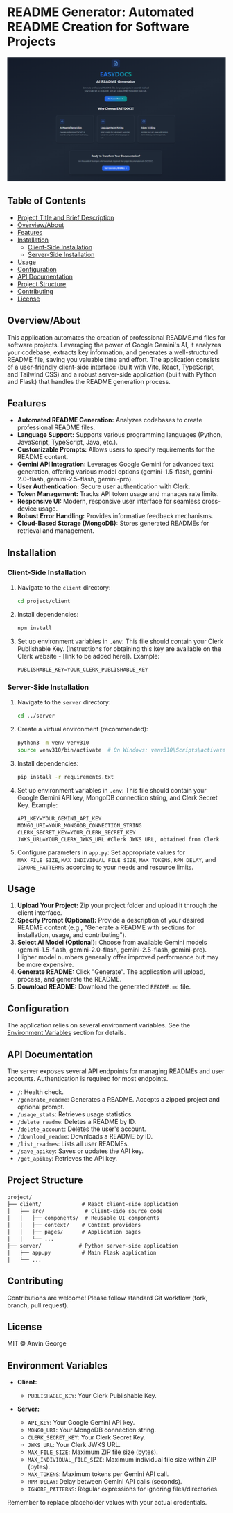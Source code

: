 # README Generator: Automated README Creation for Software Projects

![Demo](assets/Logo.png)

## Table of Contents

- [Project Title and Brief Description](#project-title-and-brief-description)
- [Overview/About](#overviewabout)
- [Features](#features)
- [Installation](#installation)
    - [Client-Side Installation](#client-side-installation)
    - [Server-Side Installation](#server-side-installation)
- [Usage](#usage)
- [Configuration](#configuration)
- [API Documentation](#api-documentation)
- [Project Structure](#project-structure)
- [Contributing](#contributing)
- [License](#license)


## Overview/About

This application automates the creation of professional README.md files for software projects. Leveraging the power of Google Gemini's AI, it analyzes your codebase, extracts key information, and generates a well-structured README file, saving you valuable time and effort. The application consists of a user-friendly client-side interface (built with Vite, React, TypeScript, and Tailwind CSS) and a robust server-side application (built with Python and Flask) that handles the README generation process.


## Features

* **Automated README Generation:** Analyzes codebases to create professional README files.
* **Language Support:** Supports various programming languages (Python, JavaScript, TypeScript, Java, etc.).
* **Customizable Prompts:** Allows users to specify requirements for the README content.
* **Gemini API Integration:** Leverages Google Gemini for advanced text generation, offering various model options (gemini-1.5-flash, gemini-2.0-flash, gemini-2.5-flash, gemini-pro).
* **User Authentication:** Secure user authentication with Clerk.
* **Token Management:** Tracks API token usage and manages rate limits.
* **Responsive UI:** Modern, responsive user interface for seamless cross-device usage.
* **Robust Error Handling:** Provides informative feedback mechanisms.
* **Cloud-Based Storage (MongoDB):** Stores generated READMEs for retrieval and management.


## Installation

### Client-Side Installation

1. Navigate to the `client` directory:
   ```bash
   cd project/client
   ```

2. Install dependencies:
   ```bash
   npm install
   ```

3. Set up environment variables in `.env`: This file should contain your Clerk Publishable Key.  (Instructions for obtaining this key are available on the Clerk website -  [link to be added here]).  Example:

   ```
   PUBLISHABLE_KEY=YOUR_CLERK_PUBLISHABLE_KEY
   ```

### Server-Side Installation

1. Navigate to the `server` directory:
   ```bash
   cd ../server
   ```

2. Create a virtual environment (recommended):
   ```bash
   python3 -m venv venv310
   source venv310/bin/activate  # On Windows: venv310\Scripts\activate
   ```

3. Install dependencies:
   ```bash
   pip install -r requirements.txt
   ```

4. Set up environment variables in `.env`:  This file should contain your Google Gemini API key, MongoDB connection string, and Clerk Secret Key. Example:

   ```
   API_KEY=YOUR_GEMINI_API_KEY
   MONGO_URI=YOUR_MONGODB_CONNECTION_STRING
   CLERK_SECRET_KEY=YOUR_CLERK_SECRET_KEY
   JWKS_URL=YOUR_CLERK_JWKS_URL #Clerk JWKS URL, obtained from Clerk
   ```

5. Configure parameters in `app.py`: Set appropriate values for `MAX_FILE_SIZE`, `MAX_INDIVIDUAL_FILE_SIZE`, `MAX_TOKENS`, `RPM_DELAY`, and `IGNORE_PATTERNS` according to your needs and resource limits.


## Usage

1. **Upload Your Project:** Zip your project folder and upload it through the client interface.
2. **Specify Prompt (Optional):**  Provide a description of your desired README content (e.g., "Generate a README with sections for installation, usage, and contributing").
3. **Select AI Model (Optional):** Choose from available Gemini models (gemini-1.5-flash, gemini-2.0-flash, gemini-2.5-flash, gemini-pro).  Higher model numbers generally offer improved performance but may be more expensive.
4. **Generate README:** Click "Generate". The application will upload, process, and generate the README.
5. **Download README:** Download the generated `README.md` file.


## Configuration

The application relies on several environment variables.  See the [Environment Variables](#environment-variables) section for details.


## API Documentation

The server exposes several API endpoints for managing READMEs and user accounts.  Authentication is required for most endpoints.

* `/`: Health check.
* `/generate_readme`: Generates a README.  Accepts a zipped project and optional prompt.
* `/usage_stats`: Retrieves usage statistics.
* `/delete_readme`: Deletes a README by ID.
* `/delete_account`: Deletes the user's account.
* `/download_readme`: Downloads a README by ID.
* `/list_readmes`: Lists all user READMEs.
* `/save_apikey`: Saves or updates the API key.
* `/get_apikey`: Retrieves the API key.


## Project Structure

```
project/
├── client/             # React client-side application
│   ├── src/             # Client-side source code
│   │   ├── components/  # Reusable UI components
│   │   ├── context/    # Context providers
│   │   ├── pages/      # Application pages
│   │   └── ...
├── server/            # Python server-side application
│   ├── app.py          # Main Flask application
│   └── ...

```


## Contributing

Contributions are welcome! Please follow standard Git workflow (fork, branch, pull request).


## License

MIT © Anvin George


## Environment Variables

* **Client:**
    * `PUBLISHABLE_KEY`: Your Clerk Publishable Key.

* **Server:**
    * `API_KEY`: Your Google Gemini API key.
    * `MONGO_URI`: Your MongoDB connection string.
    * `CLERK_SECRET_KEY`: Your Clerk Secret Key.
    * `JWKS_URL`: Your Clerk JWKS URL.
    * `MAX_FILE_SIZE`: Maximum ZIP file size (bytes).
    * `MAX_INDIVIDUAL_FILE_SIZE`: Maximum individual file size within ZIP (bytes).
    * `MAX_TOKENS`: Maximum tokens per Gemini API call.
    * `RPM_DELAY`: Delay between Gemini API calls (seconds).
    * `IGNORE_PATTERNS`: Regular expressions for ignoring files/directories.

Remember to replace placeholder values with your actual credentials.